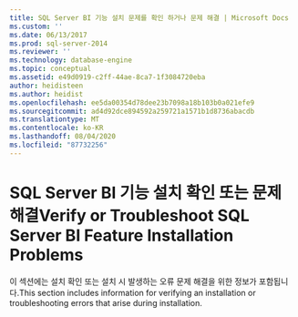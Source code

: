 ```yaml
---
title: SQL Server BI 기능 설치 문제를 확인 하거나 문제 해결 | Microsoft Docs
ms.custom: ''
ms.date: 06/13/2017
ms.prod: sql-server-2014
ms.reviewer: ''
ms.technology: database-engine
ms.topic: conceptual
ms.assetid: e49d0919-c2ff-44ae-8ca7-1f3084720eba
author: heidisteen
ms.author: heidist
ms.openlocfilehash: ee5da00354d78dee23b7098a18b103b0a021efe9
ms.sourcegitcommit: ad4d92dce894592a259721a1571b1d8736abacdb
ms.translationtype: MT
ms.contentlocale: ko-KR
ms.lasthandoff: 08/04/2020
ms.locfileid: "87732256"
---
```

# <a name="verify-or-troubleshoot-sql-server-bi-feature-installation-problems"></a><span data-ttu-id="10da4-102">SQL Server BI 기능 설치 확인 또는 문제 해결</span><span class="sxs-lookup"><span data-stu-id="10da4-102">Verify or Troubleshoot SQL Server BI Feature Installation Problems</span></span>
  <span data-ttu-id="10da4-103">이 섹션에는 설치 확인 또는 설치 시 발생하는 오류 문제 해결을 위한 정보가 포함됩니다.</span><span class="sxs-lookup"><span data-stu-id="10da4-103">This section includes information for verifying an installation or troubleshooting errors that arise during installation.</span></span>  
  
  
